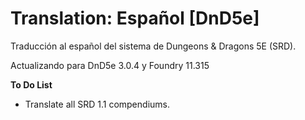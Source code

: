 # Translation: Español [DnD5e]

Traducción al español del sistema de Dungeons & Dragons 5E (SRD).

Actualizando para DnD5e 3.0.4 y Foundry 11.315


**To Do List**
- Translate all SRD 1.1 compendiums.